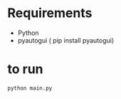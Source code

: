 # Requirements

-   Python
-   pyautogui ( pip install pyautogui)

# to run

```
python main.py

```

